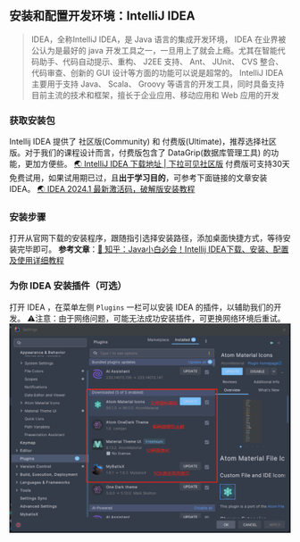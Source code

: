 ## 安装和配置开发环境：IntelliJ IDEA
> IDEA，全称IntelliJ IDEA，是 Java 语言的集成开发环境， IDEA 在业界被公认为是最好的 java 开发工具之一，一旦用上了就会上瘾。尤其在智能代码助手、代码自动提示、重构、 J2EE 支持、 Ant、 JUnit、 CVS 整合、代码审查、创新的 GUI 设计等方面的功能可以说是超常的。
> IntelliJ IDEA 主要用于支持 Java、 Scala、 Groovy 等语言的开发工具，同时具备支持目前主流的技术和框架，擅长于企业应用、移动应用和 Web 应用的开发
>

### 获取安装包

Intellij IDEA 提供了 社区版(Community) 和 付费版(Ultimate)，推荐选择社区版。对于我们的课程设计而言，付费版包含了 DataGrip(数据库管理工具) 的功能，更加方便些。
[🌏 IntelliJ IDEA 下载地址 | 下拉可见社区版](https://www.jetbrains.com/idea/download/?section=windows)
付费版可支持30天免费试用，如果试用期已过，且**出于学习目的**，可参考下面链接的文章安装 IDEA。
[🌏 IDEA 2024.1 最新激活码，破解版安装教程](https://www.quanxiaoha.com/idea-pojie/idea-pojie-20241.html)

### 安装步骤
打开从官网下载的安装程序，跟随指引选择安装路径，添加桌面快捷方式，等待安装完毕即可。
**参考文章**：[📖 知乎：Java小白必会！Intellij IDEA下载、安装、配置及使用详细教程](https://www.quanxiaoha.com/idea-pojie/idea-pojie-20241.html)
### 为你 IDEA 安装插件（可选）
打开 IDEA ，在菜单左侧 `Plugins` 一栏可以安装 IDEA 的插件，以辅助我们的开发。
⚠️注意：由于网络问题，可能无法成功安装插件，可更换网络环境后重试。
<img src="./images/idea_plugins.png"></img>